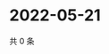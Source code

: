 # 2022-05-21

共 0 条

<!-- BEGIN WEIBO -->
<!-- 最后更新时间 Sat May 21 2022 15:01:01 GMT+0800 (China Standard Time) -->

<!-- END WEIBO -->
